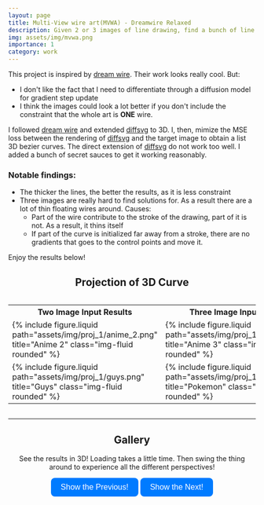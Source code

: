 ```yaml
---
layout: page
title: Multi-View wire art(MVWA) - Dreamwire Relaxed
description: Given 2 or 3 images of line drawing, find a bunch of line in 3D such that when look at a certain direction will see the given image
img: assets/img/mvwa.png
importance: 1
category: work
---
```


This project is inspired by [dream wire](https://dreamwireart.github.io/). Their work looks really cool. But:
- I don't like the fact that I need to differentiate through a diffusion model for gradient step update
- I think the images could look a lot better if you don't include the constraint that the whole art is **ONE** wire.

I followed [dream wire](https://dreamwireart.github.io/) and extended [diffsvg](https://github.com/BachiLi/diffvg) to 3D. I, then, mimize the MSE loss between the rendering of [diffsvg](https://github.com/BachiLi/diffvg) and the target image to obtain a list 3D bezier curves. The direct extension of [diffsvg](https://github.com/BachiLi/diffvg) do not work too well. I added a bunch of secret sauces to get it working reasonably.

### Notable findings:
- The thicker the lines, the better the results, as it is less constraint
- Three images are really hard to find solutions for. As a result there are a lot of thin floating wires around. Causes:
    - Part of the wire contribute to the stroke of the drawing, part of it is not. As a result, it thins itself
    - If part of the curve is initialized far away from a stroke, there are no gradients that goes to the control points and move it.

Enjoy the results below!

<h2 style="text-align: center;">Projection of 3D Curve</h2>

<div style="display: flex; justify-content: center;">
  <table>
    <tr>
        <th style="text-align: center;">Two Image Input Results</th>
        <th style="text-align: center;">Three Image Input Results</th>
    </tr>
    <tr>
      <td>{% include figure.liquid path="assets/img/proj_1/anime_2.png" title="Anime 2" class="img-fluid rounded" %}</td>
      <td>{% include figure.liquid path="assets/img/proj_1/anime_3.png" title="Anime 3" class="img-fluid rounded" %}</td>
    </tr>
    <tr>
      <td>{% include figure.liquid path="assets/img/proj_1/guys.png" title="Guys" class="img-fluid rounded" %}</td>
      <td>{% include figure.liquid path="assets/img/proj_1/pokemon.png" title="Pokemon" class="img-fluid rounded" %}</td>
    </tr>
  </table>
</div>


<style>
  /* 
    Example CSS for .loadMoreButton 
    - Rounded corners 
    - Blue-ish background 
    - White text 
    - Simple hover effect
  */
  .loadMoreButton {
    display: inline-block;
    padding: 10px 20px;
    border-radius: 8px;         /* Rounded corners */
    background-color: #007bff;  /* Blue-ish background */
    color: #fff;                /* White text */
    border: none;               /* Remove default border */
    cursor: pointer;            /* Pointer cursor on hover */
    font-size: 16px;            /* Increase font size slightly */
    transition: background-color 0.2s ease; /* Smooth hover transition */
  }

  /* Optional: Change color slightly on hover */
  .loadMoreButton:hover {
    background-color: #0056b3;  /* Darker blue on hover */
  }
</style>

<hr>
<div class="section" id="gallery">
  <!-- <div class="title" style="text-align: center; font-weight: bold; font-size: 2em;">Gallery</div> -->
  <h2 style="text-align: center;">Gallery</h2>
  <p class="rp" style="text-align: center;">
    See the results in 3D! Loading takes a little time. Then swing the thing around to experience all the different perspectives!
  </p>

  <!-- Buttons -->
  <div style="text-align: center;">
    <button id="prevButton" class="loadMoreButton">Show the Previous!</button>
    <button id="nextButton" class="loadMoreButton">Show the Next!</button>
  </div>

  <!-- Container for currently visible group -->
  <div id="contentContainer" style="margin-top: 1rem;"></div>
</div>

<script>
  // Array of "groups" to show, one at a time.
  // Replace 'label' and 'iframeSrc' with your real data/files.
  const groups = [
    {
      label: "2 images Result 1",
      iframeSrc: "/assets/html/proj_1/anime_2.html"
    },
    {
      label: "2 images Result 2",
      iframeSrc: "/assets/html/proj_1/guys.html"
    },
    {
      label: "3 images result 1",
      iframeSrc: "/assets/html/proj_1/anime_3.html"
    },
    {
      label: "3 images result 2",
      iframeSrc: "/assets/html/proj_1/pokemon.html"
    }
  ];

  // Keep track of which group is displayed
  let currentIndex = 0;

  // Grab DOM elements for convenience
  const prevButton = document.getElementById("prevButton");
  const nextButton = document.getElementById("nextButton");
  const contentContainer = document.getElementById("contentContainer");

  // Renders the currently selected group into the page
  function renderGroup() {
    const { label, iframeSrc } = groups[currentIndex] || {};
    
    // Replace content with the new group
    contentContainer.innerHTML = `
      <div class="group">
        <p class="box_tt" style="text-align: center; font-size: 1.5em;">${label}</p>
        <iframe 
          src="${iframeSrc}" 
          width="100%" 
          height="800px" 
          frameborder="0">
        </iframe>
        <hr>
      </div>
    `;
    
    // Update button states
    updateButtons();
  }

  // Enable/disable buttons if we're at the ends
  function updateButtons() {
    prevButton.disabled = (currentIndex <= 0);
    nextButton.disabled = (currentIndex >= groups.length - 1);
  }

  // Click handlers
  nextButton.addEventListener("click", () => {
    if (currentIndex < groups.length - 1) {
      currentIndex++;
      renderGroup();
    }
  });

  prevButton.addEventListener("click", () => {
    if (currentIndex > 0) {
      currentIndex--;
      renderGroup();
    }
  });

  // Render the initial group on page load
  renderGroup();
</script>